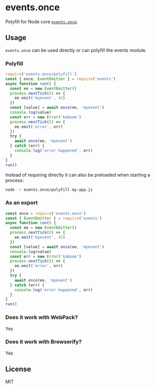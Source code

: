 # events.once

Polyfill for Node core [`events.once`](https://nodejs.org/dist/latest-v10.x/docs/api/events.html#events_once_emitter_name).

## Usage 

`events.once` can be used directly or can polyfill
the events module.

### Polyfill

```js
require('events.once/polyfill')
const { once, EventEmitter } = require('events')
async function run() {
  const ee = new EventEmitter()
  process.nextTick(() => {
    ee.emit('myevent', 42)
  })
  const [value] = await once(ee, 'myevent')
  console.log(value)
  const err = new Error('kaboom')
  process.nextTick(() => {
    ee.emit('error', err)
  })
  try {
    await once(ee, 'myevent')
  } catch (err) {
    console.log('error happened', err)
  }
}
run()
```

Instead of requiring directly it can also be preloaded
when starting a process:

```sh
node -r events.once/polyfill my-app.js
```


### As an export


```js
const once = require('events.once')
const { EventEmitter } = require('events')
async function run() {
  const ee = new EventEmitter()
  process.nextTick(() => {
    ee.emit('myevent', 42)
  })
  const [value] = await once(ee, 'myevent')
  console.log(value)
  const err = new Error('kaboom')
  process.nextTick(() => {
    ee.emit('error', err)
  })
  try {
    await once(ee, 'myevent')
  } catch (err) {
    console.log('error happened', err)
  }
}
run()
```

### Does it work with WebPack? 

Yes

### Does it work with Browserify? 

Yes

## License

MIT
